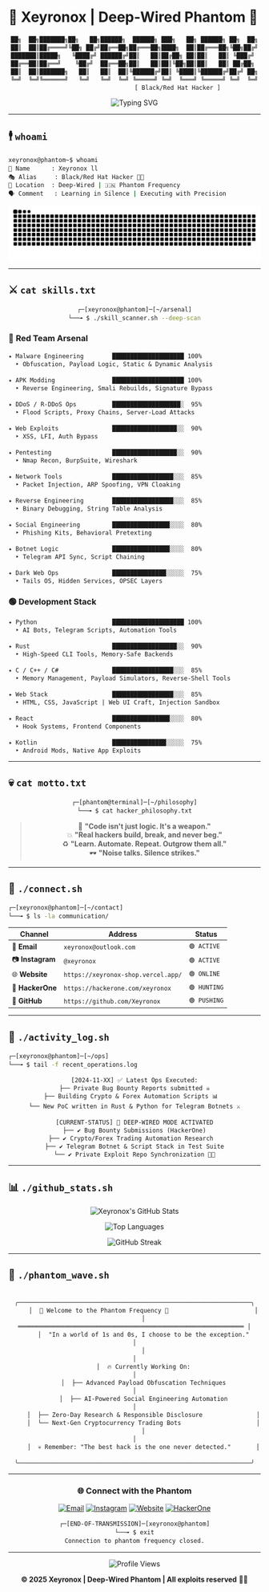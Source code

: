 # 🖤 Xeyronox | Deep-Wired Phantom 💚

<div align="center">

```ascii
██╗  ██╗███████╗██╗   ██╗██████╗  ██████╗ ███╗   ██╗ ██████╗ ██╗  ██╗
██║  ██║██╔════╝╚██╗ ██╔╝██╔══██╗██╔═══██╗████╗  ██║██╔═══██╗╚██╗██╔╝
███████║█████╗   ╚████╔╝ ██████╔╝██║   ██║██╔██╗ ██║██║   ██║ ╚███╔╝ 
██╔══██║██╔══╝    ╚██╔╝  ██╔══██╗██║   ██║██║╚██╗██║██║   ██║ ██╔██╗ 
██║  ██║███████╗   ██║   ██║  ██║╚██████╔╝██║ ╚████║╚██████╔╝██╔╝ ██╗
╚═╝  ╚═╝╚══════╝   ╚═╝   ╚═╝  ╚═╝ ╚═════╝ ╚═╝  ╚═══╝ ╚═════╝ ╚═╝  ╚═╝
                        [ Black/Red Hat Hacker ]
```

<img src="https://readme-typing-svg.herokuapp.com?font=Fira+Code&size=22&duration=3000&pause=1000&color=00FF41&background=00000000&center=true&vCenter=true&width=600&lines=Learning+in+Silence+%7C+Executing+with+Precision;Real+hackers+build%2C+break%2C+and+never+beg;Code+isn't+just+logic.+It's+a+weapon." alt="Typing SVG" />

</div>

---

## 🕴️ `whoami`

```bash
xeyronox@phantom~$ whoami
🧠 Name      : Xeyronox ll  
🎭 Alias     : Black/Red Hat Hacker 👨‍💻  
📍 Location  : Deep-Wired | 🇮🇳 Phantom Frequency  
🗣️ Comment   : Learning in Silence | Executing with Precision  
```

<div align="center">

![Matrix](https://raw.githubusercontent.com/Platane/snk/output/github-contribution-grid-snake-dark.svg)

</div>

---

## ⚔️ `cat skills.txt`

<div align="center">

```bash
┌─[xeyronox@phantom]─[~/arsenal]
└──╼ $ ./skill_scanner.sh --deep-scan
```

</div>

### 🔴 **Red Team Arsenal**
```
✦ Malware Engineering        ████████████████████ 100%
  ‣ Obfuscation, Payload Logic, Static & Dynamic Analysis
  
✦ APK Modding                ████████████████████ 100%  
  ‣ Reverse Engineering, Smali Rebuilds, Signature Bypass
  
✦ DDoS / R-DDoS Ops          ███████████████████░  95%
  ‣ Flood Scripts, Proxy Chains, Server-Load Attacks
  
✦ Web Exploits               ██████████████████░░  90%
  ‣ XSS, LFI, Auth Bypass
  
✦ Pentesting                 ██████████████████░░  90%
  ‣ Nmap Recon, BurpSuite, Wireshark
  
✦ Network Tools              █████████████████░░░  85%
  ‣ Packet Injection, ARP Spoofing, VPN Cloaking
  
✦ Reverse Engineering        █████████████████░░░  85%
  ‣ Binary Debugging, String Table Analysis
  
✦ Social Engineering         ████████████████░░░░  80%
  ‣ Phishing Kits, Behavioral Pretexting
  
✦ Botnet Logic               ████████████████░░░░  80%
  ‣ Telegram API Sync, Script Chaining
  
✦ Dark Web Ops               ███████████████░░░░░  75%
  ‣ Tails OS, Hidden Services, OPSEC Layers
```

### 🟢 **Development Stack**
```
✦ Python                     ████████████████████ 100%
  ‣ AI Bots, Telegram Scripts, Automation Tools
  
✦ Rust                       ██████████████████░░  90%
  ‣ High-Speed CLI Tools, Memory-Safe Backends
  
✦ C / C++ / C#               █████████████████░░░  85%
  ‣ Memory Management, Payload Simulators, Reverse-Shell Tools
  
✦ Web Stack                  █████████████████░░░  85%
  ‣ HTML, CSS, JavaScript | Web UI Craft, Injection Sandbox
  
✦ React                      ████████████████░░░░  80%
  ‣ Hook Systems, Frontend Components
  
✦ Kotlin                     ███████████████░░░░░  75%
  ‣ Android Mods, Native App Exploits
```

---

## 💀 `cat motto.txt`

<div align="center">

```bash
┌─[phantom@terminal]─[~/philosophy]
└──╼ $ cat hacker_philosophy.txt
```

> 🔐 **"Code isn't just logic. It's a weapon."**  
> 💥 **"Real hackers build, break, and never beg."**  
> ♻️ **"Learn. Automate. Repeat. Outgrow them all."**  
> 🕶️ **"Noise talks. Silence strikes."**

</div>

---

## 📡 `./connect.sh`

```bash
┌─[xeyronox@phantom]─[~/contact]
└──╼ $ ls -la communication/
```

<div align="center">

| Channel | Address | Status |
|---------|---------|--------|
| 📧 **Email** | `xeyronox@outlook.com` | `🟢 ACTIVE` |
| 📷 **Instagram** | `@xeyronox` | `🟢 ACTIVE` |
| 🌐 **Website** | `https://xeyronox-shop.vercel.app/` | `🟢 ONLINE` |
| 📡 **HackerOne** | `https://hackerone.com/xeyronox` | `🟢 HUNTING` |
| 🐙 **GitHub** | `https://github.com/Xeyronox` | `🟢 PUSHING` |

</div>

---

## 🎯 `./activity_log.sh`

```bash
┌─[xeyronox@phantom]─[~/ops]
└──╼ $ tail -f recent_operations.log
```

<div align="center">

```
[2024-11-XX] ✅ Latest Ops Executed:
├── Private Bug Bounty Reports submitted ☠️
├── Building Crypto & Forex Automation Scripts 📊  
└── New PoC written in Rust & Python for Telegram Botnets ⚔

[CURRENT-STATUS] 🔴 DEEP-WIRED MODE ACTIVATED
├── ✔️ Bug Bounty Submissions (HackerOne)
├── ✔️ Crypto/Forex Trading Automation Research  
├── ✔️ Telegram Botnet & Script Stack in Test Suite
└── ✔️ Private Exploit Repo Synchronization 👨‍💻
```

</div>

---

## 📊 `./github_stats.sh`

<div align="center">

![Xeyronox's GitHub Stats](https://github-readme-stats.vercel.app/api?username=Xeyronox&show_icons=true&theme=chartreuse-dark&hide_border=true&bg_color=0d1117&title_color=00ff41&icon_color=00ff41&text_color=ffffff)

![Top Languages](https://github-readme-stats.vercel.app/api/top-langs/?username=Xeyronox&layout=compact&theme=chartreuse-dark&hide_border=true&bg_color=0d1117&title_color=00ff41&text_color=ffffff)

![GitHub Streak](https://github-readme-streak-stats.herokuapp.com/?user=Xeyronox&theme=chartreuse-dark&hide_border=true&background=0d1117&stroke=00ff41&ring=00ff41&currStreakLabel=00ff41)

</div>

---

## 🌊 `./phantom_wave.sh`

<div align="center">

```
     ╭─────────────────────────────────────────────────────────────────╮
     │  🖤 Welcome to the Phantom Frequency 💚                        │
     │  ═══════════════════════════════════════════════════════════════ │
     │  "In a world of 1s and 0s, I choose to be the exception."      │
     │                                                                 │
     │  🔥 Currently Working On:                                       │
     │  ├── Advanced Payload Obfuscation Techniques                   │
     │  ├── AI-Powered Social Engineering Automation                  │
     │  ├── Zero-Day Research & Responsible Disclosure               │
     │  └── Next-Gen Cryptocurrency Trading Bots                     │
     │                                                                 │
     │  💀 Remember: "The best hack is the one never detected."       │
     ╰─────────────────────────────────────────────────────────────────╯
```

</div>

---

<div align="center">

### 🌐 **Connect with the Phantom**

[![Email](https://img.shields.io/badge/Email-xeyronox@outlook.com-0078D4?style=for-the-badge&logo=microsoft-outlook&logoColor=white)](mailto:xeyronox@outlook.com)
[![Instagram](https://img.shields.io/badge/Instagram-@xeyronox-E4405F?style=for-the-badge&logo=instagram&logoColor=white)](https://instagram.com/xeyronox)
[![Website](https://img.shields.io/badge/Website-xeyronox--shop.vercel.app-00C7B7?style=for-the-badge&logo=vercel&logoColor=white)](https://xeyronox-shop.vercel.app/)
[![HackerOne](https://img.shields.io/badge/HackerOne-xeyronox-494649?style=for-the-badge&logo=hackerone&logoColor=white)](https://hackerone.com/xeyronox)

```bash
┌─[END-OF-TRANSMISSION]─[xeyronox@phantom]
└──╼ $ exit
Connection to phantom frequency closed.
```

</div>

---

<div align="center">

![Profile Views](https://komarev.com/ghpvc/?username=Xeyronox&color=00ff41&style=for-the-badge&label=PHANTOM+VISITORS)

**© 2025 Xeyronox | Deep-Wired Phantom | All exploits reserved** 🖤💚

</div>